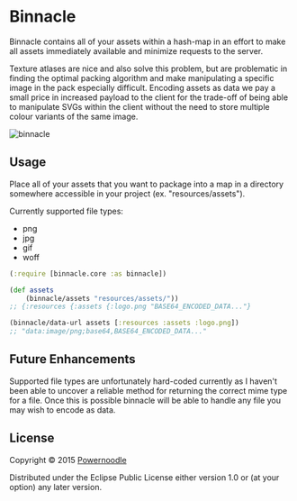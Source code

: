 # Binnacle

Binnacle contains all of your assets within a hash-map in an effort to make all assets immediately available and minimize requests to the server.

Texture atlases are nice and also solve this problem, but are problematic in finding the optimal packing algorithm and make manipulating a specific image in the pack especially difficult. Encoding assets as data we pay a small price in increased payload to the client for the trade-off of being able to manipulate SVGs within the client without the need to store multiple colour variants of the same image.

![binnacle](http://clojars.org/com.powernoodle/binnacle/latest-version.svg)

## Usage

Place all of your assets that you want to package into a map in a directory somewhere accessible in your project (ex. "resources/assets").

Currently supported file types:

- png
- jpg
- gif
- woff

```Clojure
(:require [binnacle.core :as binnacle])

(def assets
    (binnacle/assets "resources/assets/"))
;; {:resources {:assets {:logo.png "BASE64_ENCODED_DATA..."}

(binnacle/data-url assets [:resources :assets :logo.png])
;; "data:image/png;base64,BASE64_ENCODED_DATA..."
```

## Future Enhancements

Supported file types are unfortunately hard-coded currently as I haven't been able to uncover a reliable method for returning the correct mime type for a file. Once this is possible binnacle will be able to handle any file you may wish to encode as data.

## License

Copyright © 2015 [Powernoodle](http://powernoodle.com)

Distributed under the Eclipse Public License either version 1.0 or (at
your option) any later version.
